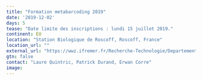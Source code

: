 ```yaml
---
title: "Formation metabarcoding 2019"
date: '2019-12-02'
days: 5
tease: "Date limite des inscriptions : lundi 15 juillet 2019."
continent: EU
location: "Station Biologique de Roscoff, Roscoff, France"
location_url: ""
external_url: "https://wwz.ifremer.fr/Recherche-Technologie/Departements-scientifiques/Departement-Infrastructures-de-Recherche-et-Systemes-d-Information/Activites/Bioinformatique/Formation-metabarcoding-2019"
gtn: false
contact: "Laure Quintric, Patrick Durand, Erwan Corre"
image: 
---
```

